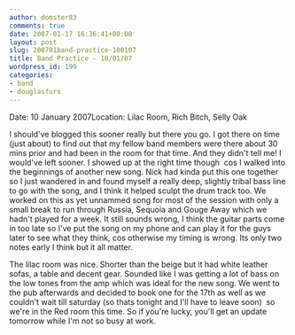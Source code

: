 ```yaml
---
author: domster83
comments: true
date: 2007-01-17 16:36:41+00:00
layout: post
slug: 200701band-practice-100107
title: Band Practice - 10/01/07
wordpress_id: 199
categories:
- band
- douglasfurs
---
```


Date: 10 January 2007Location: Lilac Room, Rich Bitch, Selly Oak




I should've blogged this sooner really but there you go. I got there on time (just about) to find out that my fellow band members were there about 30 mins prior and had been in the room for that time. And they didn't tell me! I would've left sooner. I showed up at the right time though  cos I walked into the beginnings of another new song. Nick had kinda put this one together so I just wandered in and found myself a really deep, slightly tribal bass line to go with the song, and I think it helped sculpt the drum track too. We worked on this as yet unnammed song for most of the session with only a small break to run through Russia, Sequoia and Gouge Away which we hadn't played for a week. It still sounds wrong, I think the guitar parts come in too late so I've put the song on my phone and can play it for the guys later to see what they think, cos otherwise my timing is wrong. Its only two notes early I think but it all matter.




The lilac room was nice. Shorter than the beige but it had white leather sofas, a table and decent gear. Sounded like I was getting a lot of bass on the low tones from the amp which was ideal for the new song. We went to the pub afterwards and decided to book one for the 17th as well as we couldn't wait till saturday (so thats tonight and I'll have to leave soon)  so we're in the Red room this time. So if you're lucky, you'll get an update tomorrow while I'm not so busy at work.
